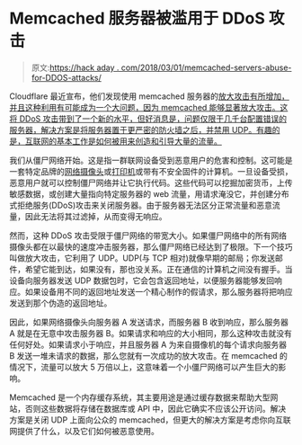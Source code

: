 # Memcached 服务器被滥用于 DDoS 攻击

> 原文:[https://hack aday . com/2018/03/01/memcached-servers-abuse-for-DDOS-attacks/](https://hackaday.com/2018/03/01/memcached-servers-abused-for-ddos-attacks/)

Cloudflare 最近宣布，他们发现使用 memcached 服务器的[放大攻击有所增加，并且这种利用有可能成为一个大问题，因为 memcached 能够显著放大攻击。这将 DDoS 攻击带到了一个新的水平，但好消息是，问题仅限于几千台配置错误的服务器，解决方案是将服务器置于更严密的防火墙之后，并禁用 UDP。有趣的是，互联网的基本工作是如何被用来创造和引导大量的流量。](https://blog.cloudflare.com/memcrashed-major-amplification-attacks-from-port-11211/)

我们从僵尸网络开始。这是指一群联网设备受到恶意用户的危害和控制。这可能是一套特定品牌的[网络摄像头](https://hackaday.com/2017/05/17/yet-another-iot-botnet/)或[打印机](https://hackaday.com/2017/02/07/printer-vulnerabilites-almost-as-bad-as-iot/)或带有不安全固件的计算机。一旦设备受损，恶意用户就可以控制僵尸网络并让它执行代码。这些代码可以挖掘加密货币，上传敏感数据，或创建大量指向特定服务器的 web 流量，用请求淹没它，并创建分布式拒绝服务(DDoS)攻击来关闭服务器。由于服务器无法区分正常流量和恶意流量，因此无法将其过滤掉，从而变得无响应。

然而，这种 DDoS 攻击受限于僵尸网络的带宽大小。如果僵尸网络中的所有网络摄像头都在以最快的速度冲击服务器，那么僵尸网络已经达到了极限。下一个技巧叫做放大攻击，它利用了 UDP。UDP(与 TCP 相对)就像早期的邮局；你发送邮件，希望它能到达，如果没有，那也没关系。正在通信的计算机之间没有握手。当设备向服务器发送 UDP 数据包时，它会包含返回地址，以便服务器能够发回响应。如果设备用不同的返回地址发送一个精心制作的假请求，那么服务器将把响应发送到那个伪造的返回地址。

因此，如果网络摄像头向服务器 A 发送请求，而服务器 B 收到响应，那么服务器 A 就是在无意中攻击服务器 B。如果请求和响应的大小相同，那么这种攻击就没有任何好处。如果请求小于响应，并且服务器 A 为来自摄像机的每个请求向服务器 B 发送一堆未请求的数据，那么您就有一次成功的放大攻击。在 memcached 的情况下，流量可以放大 5 万倍以上，这意味着一个小僵尸网络可以产生巨大的影响。

Memcached 是一个内存缓存系统，其主要用途是通过缓存数据来帮助大型网站，否则这些数据将存储在数据库或 API 中，因此它确实不应该公开访问。解决方案是关闭 UDP 上面向公众的 memcached，但更大的解决方案是考虑你向互联网提供了什么，以及它们如何被恶意使用。